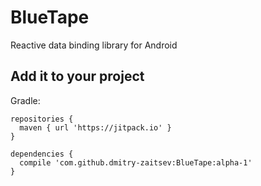 # BlueTape

Reactive data binding library for Android

## Add it to your project

Gradle:

```
repositories {
  maven { url 'https://jitpack.io' }
}

dependencies {
  compile 'com.github.dmitry-zaitsev:BlueTape:alpha-1'
}
```
